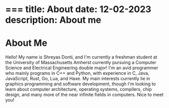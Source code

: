 ===
title: About
date: 12-02-2023
description: About me
===
# About Me
Hello! My name is Shreyas Donti, and I'm currently a freshman student at the University of Massachusetts Amherst currently pursuing a Computer Science and Electrical Engineering double major! I'm an avid programmer who mainly programs in C++ and Python, with experience in C, Java, JavaScript, Rust, Go, Lua, and Haxe. My main interests currently lie in graphics programming and software development, though I'm looking to learn about computer architecture, operating systems, compilers, chip design, and many more of the near infinite fields in computers. Nice to meet you!
